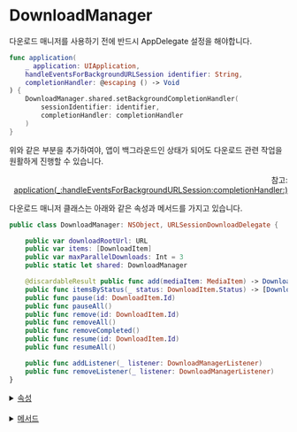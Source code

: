 # DownloadManager

다운로드 매니저를 사용하기 전에 반드시 AppDelegate 설정을 해야합니다. 
```swift
func application(
    _ application: UIApplication,
    handleEventsForBackgroundURLSession identifier: String,
    completionHandler: @escaping () -> Void
) {
    DownloadManager.shared.setBackgroundCompletionHandler(
        sessionIdentifier: identifier,
        completionHandler: completionHandler
    )
}
```
위와 같은 부분을 추가하여야, 앱이 백그라운드인 상태가 되어도 다운로드 관련 작업을 원활하게 진행할 수 있습니다.
<div align="right">
참고: <a href="https://developer.apple.com/documentation/uikit/uiapplicationdelegate/1622941-application">application(_:handleEventsForBackgroundURLSession:completionHandler:)</a>
</div>

다운로드 매니저 클래스는 아래와 같은 속성과 메서드를 가지고 있습니다.

```swift
public class DownloadManager: NSObject, URLSessionDownloadDelegate {

    public var downloadRootUrl: URL
    public var items: [DownloadItem]
    public var maxParallelDownloads: Int = 3
    public static let shared: DownloadManager

    @discardableResult public func add(mediaItem: MediaItem) -> DownloadItem.Id
    public func itemsByStatus(_ status: DownloadItem.Status) -> [DownloadItem]
    public func pause(id: DownloadItem.Id)
    public func pauseAll()
    public func remove(id: DownloadItem.Id)
    public func removeAll()
    public func removeCompleted()
    public func resume(id: DownloadItem.Id)
    public func resumeAll()

    public func addListener(_ listener: DownloadManagerListener)
    public func removeListener(_ listener: DownloadManagerListener)
}
```

<details>
<summary>
    <a href="./details.md#속성">속성</a>
</summary>

- [var downloadRootUrl: URL](./details.md#downloadrooturl)

- [var items: [DownloadItem]](./details.md#items)

- [var maxParallelDownloads: Int](./details.md#maxparalleldownloads)

- [static let shared: DownloadManager](./details.md#shared)

</details>
<br>

<details>
<summary>
    <a href="./details.md#메서드">메서드</a>
</summary>

- [func add(mediaItem: MediaItem) -> DownloadItem.Id](./details.md#addmediaitem)

- [func itemsByStatus(_ status: DownloadItem.Status) -> [DownloadItem]](./details.md#items)

- [func pause(id: DownloadItem.Id)](./details.md#pauseid)

- [func pauseAll()](./details.md#pauseall)

- [func remove(id: DownloadItem.Id)](./details.md#removeid)

- [func removeAll()](./details.md#removeall)

- [func removeCompleted()](./details.md#removecompleted)

- [func resume(id: DownloadItem.Id)](./details.md#resumeid)

- [func resumeAll()](./details.md#resumeall)

- [func addListener(_ listener: DownloadManagerListener)](./details.md#addlistener_)

- [func removeListener(_ listener: DownloadManagerListener)](./details.md#removelistener_)

</details>
<br>